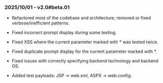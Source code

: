 ### 2025/10/01 - v2.0#beta.01
* Refactored most of the codebase and architecture; removed or fixed verbose/inefficient patterns.

* Fixed incorrect prompt display during some testing.

* Fixed XSS where the current parameter marked with * was tested twice.

* Fixed duplicate prompt display for the current parameter marked with *.

* Fixed issues with correctly specifying backend technology and backend OS.

* Added test payloads: JSP → web.xml, ASPX → web.config.